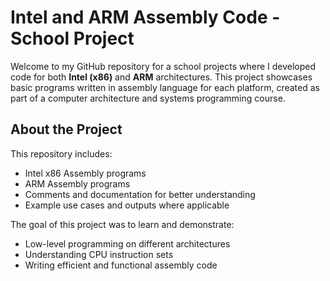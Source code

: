 # Intel and ARM Assembly Code - School Project

Welcome to my GitHub repository for a school projects where I developed code for both **Intel (x86)** and **ARM** architectures. This project showcases basic programs written in assembly language for each platform, created as part of a computer architecture and systems programming course.

## About the Project

This repository includes:

- Intel x86 Assembly programs
- ARM Assembly programs
- Comments and documentation for better understanding
- Example use cases and outputs where applicable

The goal of this project was to learn and demonstrate:

- Low-level programming on different architectures
- Understanding CPU instruction sets
- Writing efficient and functional assembly code
